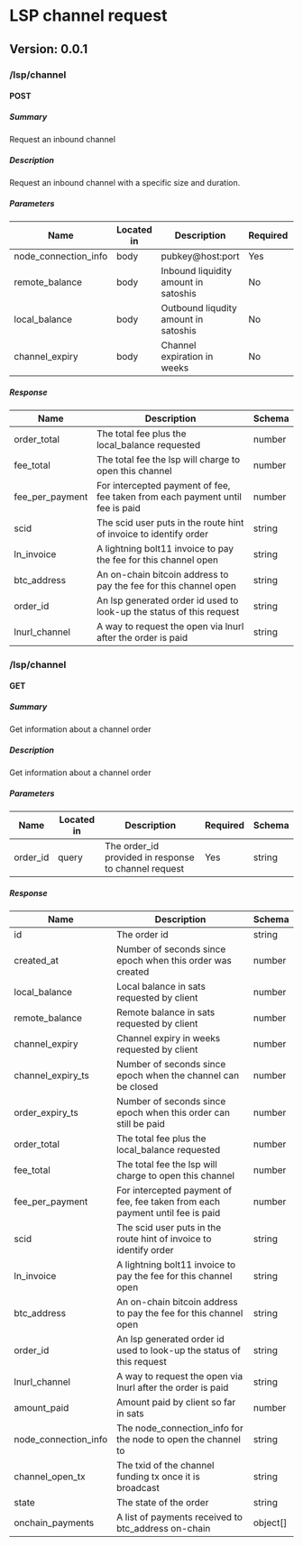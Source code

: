 # LSP channel request


## Version: 0.0.1

### /lsp/channel

#### POST
##### Summary

Request an inbound channel

##### Description

Request an inbound channel with a specific size and duration.

##### Parameters

| Name | Located in | Description | Required | Schema |
| ---- | ---------- | ----------- | -------- | ------ |
| node_connection_info | body | pubkey@host:port | Yes | string |
| remote_balance | body | Inbound liquidity amount in satoshis | No | integer |
| local_balance | body | Outbound liqudity amount in satoshis | No | integer |
| channel_expiry | body | Channel expiration in weeks | No | integer |


##### Response

| Name | Description | Schema |
| ---- | ----------- | ------ |
| order_total | The total fee plus the local_balance requested | number |
| fee_total | The total fee the lsp will charge to open this channel | number |
| fee_per_payment | For intercepted payment of fee, fee taken from each payment until fee is paid | number |
| scid | The scid user puts in the route hint of invoice to identify order | string |
| ln_invoice | A lightning bolt11 invoice to pay the fee for this channel open | string |
| btc_address | An on-chain bitcoin address to pay the fee for this channel open | string | 
| order_id | An lsp generated order id used to look-up the status of this request | string |
| lnurl_channel | A way to request the open via lnurl after the order is paid | string |

### /lsp/channel

#### GET
##### Summary

Get information about a channel order

##### Description

Get information about a channel order

##### Parameters

| Name | Located in | Description | Required | Schema |
| ---- | ---------- | ----------- | -------- | ---- |
| order_id | query | The order_id provided in response to channel request | Yes | string |

##### Response

| Name | Description | Schema |
| ---- | ----------- | ------ |
| id | The order id | string |
| created_at | Number of seconds since epoch when this order was created | number |
| local_balance | Local balance in sats requested by client | number |
| remote_balance | Remote balance in sats requested by client | number |
| channel_expiry | Channel expiry in weeks requested by client | number |
| channel_expiry_ts | Number of seconds since epoch when the channel can be closed | number |
| order_expiry_ts | Number of seconds since epoch when this order can still be paid | number |
| order_total | The total fee plus the local_balance requested | number |
| fee_total | The total fee the lsp will charge to open this channel | number |
| fee_per_payment | For intercepted payment of fee, fee taken from each payment until fee is paid | number |
| scid | The scid user puts in the route hint of invoice to identify order | string |
| ln_invoice | A lightning bolt11 invoice to pay the fee for this channel open | string |
| btc_address | An on-chain bitcoin address to pay the fee for this channel open | string | 
| order_id | An lsp generated order id used to look-up the status of this request | string |
| lnurl_channel | A way to request the open via lnurl after the order is paid | string |
| amount_paid | Amount paid by client so far in sats | number |
| node_connection_info | The node_connection_info for the node to open the channel to | string |
| channel_open_tx | The txid of the channel funding tx once it is broadcast | string |
| state | The state of the order | string |
| onchain_payments | A list of payments received to btc_address on-chain | object[] |